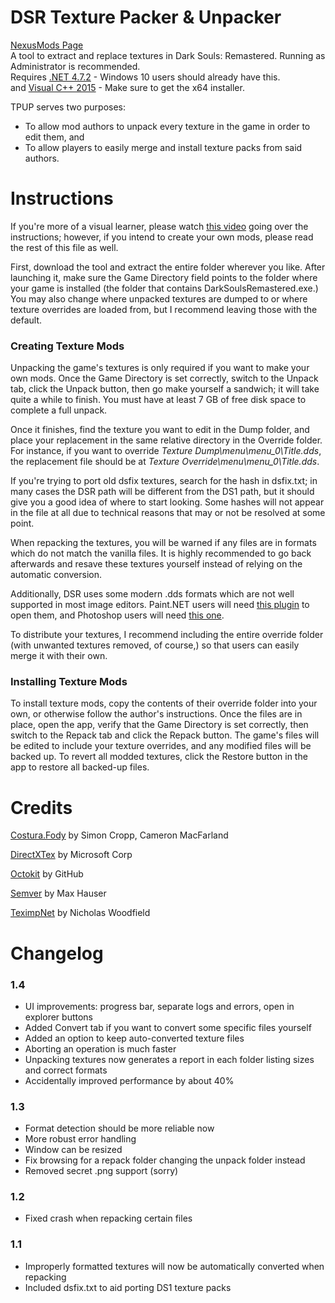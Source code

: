 
# DSR Texture Packer & Unpacker
[NexusMods Page](https://www.nexusmods.com/darksoulsremastered/mods/9)  
A tool to extract and replace textures in Dark Souls: Remastered. Running as Administrator is recommended.  
Requires [.NET 4.7.2](https://www.microsoft.com/net/download/thank-you/net472) - Windows 10 users should already have this.  
and [Visual C++ 2015](https://www.microsoft.com/en-us/download/details.aspx?id=48145) - Make sure to get the x64 installer.

TPUP serves two purposes:
* To allow mod authors to unpack every texture in the game in order to edit them, and
* To allow players to easily merge and install texture packs from said authors.

# Instructions

If you're more of a visual learner, please watch [this video](https://youtu.be/D7zEDHe-Acw) going over the instructions; however, if you intend to create your own mods, please read the rest of this file as well.

First, download the tool and extract the entire folder wherever you like. After launching it, make sure the Game Directory field points to the folder where your game is installed (the folder that contains DarkSoulsRemastered.exe.) You may also change where unpacked textures are dumped to or where texture overrides are loaded from, but I recommend leaving those with the default.

### Creating Texture Mods

Unpacking the game's textures is only required if you want to make your own mods. Once the Game Directory is set correctly, switch to the Unpack tab, click the Unpack button, then go make yourself a sandwich; it will take quite a while to finish. You must have at least 7 GB of free disk space to complete a full unpack.

Once it finishes, find the texture you want to edit in the Dump folder, and place your replacement in the same relative directory in the Override folder. For instance, if you want to override *Texture Dump\menu\menu_0\Title.dds*, the replacement file should be at *Texture Override\menu\menu_0\Title.dds*.

If you're trying to port old dsfix textures, search for the hash in dsfix.txt; in many cases the DSR path will be different from the DS1 path, but it should give you a good idea of where to start looking. Some hashes will not appear in the file at all due to technical reasons that may or not be resolved at some point.

When repacking the textures, you will be warned if any files are in formats which do not match the vanilla files. It is highly recommended to go back afterwards and resave these textures yourself instead of relying on the automatic conversion.

Additionally, DSR uses some modern .dds formats which are not well supported in most image editors. Paint.NET users will need [this plugin](https://forums.getpaint.net/topic/111731-dds-filetype-plus-2018-06-03/) to open them, and Photoshop users will need [this one](https://gametechdev.github.io/Intel-Texture-Works-Plugin/).

To distribute your textures, I recommend including the entire override folder (with unwanted textures removed, of course,) so that users can easily merge it with their own.

### Installing Texture Mods

To install texture mods, copy the contents of their override folder into your own, or otherwise follow the author's instructions. Once the files are in place, open the app, verify that the Game Directory is set correctly, then switch to the Repack tab and click the Repack button. The game's files will be edited to include your texture overrides, and any modified files will be backed up. To revert all modded textures, click the Restore button in the app to restore all backed-up files.

# Credits
[Costura.Fody](https://github.com/Fody/Costura) by Simon Cropp, Cameron MacFarland

[DirectXTex](https://github.com/Microsoft/DirectXTex) by Microsoft Corp

[Octokit](https://github.com/octokit/octokit.net) by GitHub

[Semver](https://github.com/maxhauser/semver) by Max Hauser

[TeximpNet](https://bitbucket.org/Starnick/teximpnet) by Nicholas Woodfield

# Changelog

### 1.4
* UI improvements: progress bar, separate logs and errors, open in explorer buttons
* Added Convert tab if you want to convert some specific files yourself
* Added an option to keep auto-converted texture files
* Aborting an operation is much faster
* Unpacking textures now generates a report in each folder listing sizes and correct formats
* Accidentally improved performance by about 40%

### 1.3
* Format detection should be more reliable now
* More robust error handling
* Window can be resized
* Fix browsing for a repack folder changing the unpack folder instead
* Removed secret .png support (sorry)

### 1.2
* Fixed crash when repacking certain files

### 1.1
* Improperly formatted textures will now be automatically converted when repacking
* Included dsfix.txt to aid porting DS1 texture packs
